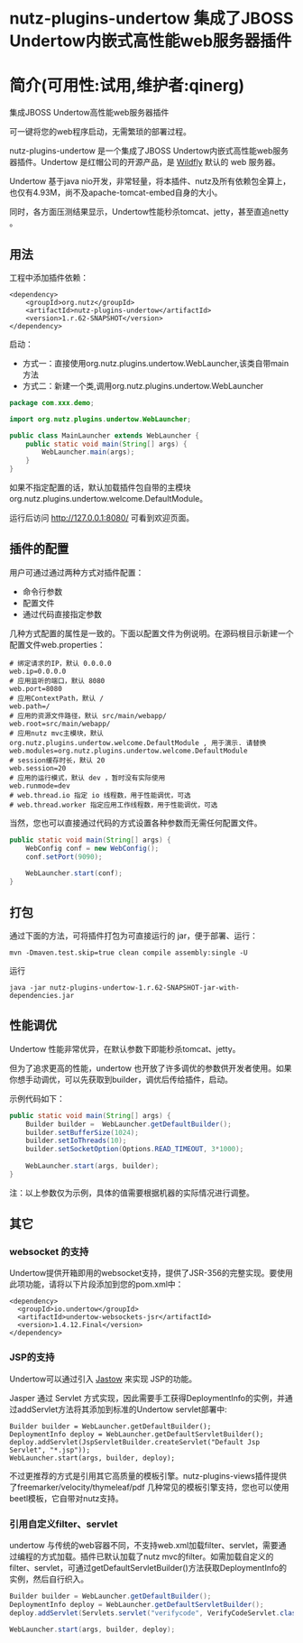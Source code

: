 
nutz-plugins-undertow 集成了JBOSS Undertow内嵌式高性能web服务器插件
==================================


简介(可用性:试用,维护者:qinerg)
==================================

集成JBOSS Undertow高性能web服务器插件

可一键将您的web程序启动，无需繁琐的部署过程。

nutz-plugins-undertow 是一个集成了JBOSS Undertow内嵌式高性能web服务器插件。Undertow 是红帽公司的开源产品，是 [Wildfly](http://www.oschina.net/p/wildfly) 默认的 web 服务器。

Undertow 基于java nio开发，非常轻量，将本插件、nutz及所有依赖包全算上，也仅有4.93M，尚不及apache-tomcat-embed自身的大小。

同时，各方面压测结果显示，Undertow性能秒杀tomcat、jetty，甚至直追netty 。



## 用法

工程中添加插件依赖：

```
<dependency>
	<groupId>org.nutz</groupId>
	<artifactId>nutz-plugins-undertow</artifactId>
	<version>1.r.62-SNAPSHOT</version>
</dependency>
```

启动：

+ 方式一：直接使用org.nutz.plugins.undertow.WebLauncher,该类自带main方法
+ 方式二：新建一个类,调用org.nutz.plugins.undertow.WebLauncher

~~~java
package com.xxx.demo;

import org.nutz.plugins.undertow.WebLauncher;

public class MainLauncher extends WebLauncher {
    public static void main(String[] args) {
        WebLauncher.main(args);
    }
}
~~~

如果不指定配置的话，默认加载插件包自带的主模块org.nutz.plugins.undertow.welcome.DefaultModule。

运行后访问 http://127.0.0.1:8080/ 可看到欢迎页面。



## 插件的配置

用户可通过通过两种方式对插件配置：

+ 命令行参数
+ 配置文件
+ 通过代码直接指定参数

几种方式配置的属性是一致的。下面以配置文件为例说明。在源码根目示新建一个配置文件web.properties：

```
# 绑定请求的IP，默认 0.0.0.0
web.ip=0.0.0.0
# 应用监听的端口，默认 8080
web.port=8080
# 应用ContextPath，默认 /
web.path=/
# 应用的资源文件路径，默认 src/main/webapp/
web.root=src/main/webapp/
# 应用nutz mvc主模块，默认 org.nutz.plugins.undertow.welcome.DefaultModule , 用于演示. 请替换
web.modules=org.nutz.plugins.undertow.welcome.DefaultModule
# session缓存时长，默认 20
web.session=20
# 应用的运行模式，默认 dev ，暂时没有实际使用
web.runmode=dev
# web.thread.io 指定 io 线程数，用于性能调优，可选
# web.thread.worker 指定应用工作线程数，用于性能调优，可选
```

当然，您也可以直接通过代码的方式设置各种参数而无需任何配置文件。

~~~java
public static void main(String[] args) {
	WebConfig conf = new WebConfig();
	conf.setPort(9090);
	
	WebLauncher.start(conf);
}
~~~



## 打包

通过下面的方法，可将插件打包为可直接运行的 jar，便于部署、运行： 

 ~~~
mvn -Dmaven.test.skip=true clean compile assembly:single -U
 ~~~

运行

~~~
java -jar nutz-plugins-undertow-1.r.62-SNAPSHOT-jar-with-dependencies.jar
~~~



## 性能调优

Undertow 性能非常优异，在默认参数下即能秒杀tomcat、jetty。

但为了追求更高的性能，undertow 也开放了许多调优的参数供开发者使用。如果你想手动调优，可以先获取到builder，调优后传给插件，启动。

示例代码如下：

~~~java
public static void main(String[] args) {
	Builder builder =  WebLauncher.getDefaultBuilder();
	builder.setBufferSize(1024);
	builder.setIoThreads(10);
	builder.setSocketOption(Options.READ_TIMEOUT, 3*1000);
	
	WebLauncher.start(args, builder);
}
~~~

注：以上参数仅为示例，具体的值需要根据机器的实际情况进行调整。



## 其它

### websocket 的支持

Undertow提供开箱即用的websocket支持，提供了JSR-356的完整实现。要使用此项功能，请将以下片段添加到您的pom.xml中：

~~~
<dependency>
  <groupId>io.undertow</groupId>
  <artifactId>undertow-websockets-jsr</artifactId>
  <version>1.4.12.Final</version>
</dependency>
~~~



### JSP的支持

Undertow可以通过引入 [Jastow](https://github.com/undertow-io/jastow) 来实现 JSP的功能。

Jasper 通过 Servlet 方式实现，因此需要手工获得DeploymentInfo的实例，并通过addServlet方法将其添加到标准的Undertow servlet部署中:

~~~
Builder builder = WebLauncher.getDefaultBuilder();
DeploymentInfo deploy = WebLauncher.getDefaultServletBuilder();
deploy.addServlet(JspServletBuilder.createServlet("Default Jsp Servlet", "*.jsp"));
WebLauncher.start(args, builder, deploy);
~~~



不过更推荐的方式是引用其它高质量的模板引擎。nutz-plugins-views插件提供了freemarker/velocity/thymeleaf/pdf 几种常见的模板引擎支持，您也可以使用beetl模板，它自带对nutz支持。



### 引用自定义filter、servlet

undertow 与传统的web容器不同，不支持web.xml加载filter、servlet，需要通过编程的方式加载。插件已默认加载了nutz mvc的filter。如需加载自定义的filter、servlet，可通过getDefaultServletBuilder()方法获取DeploymentInfo的实例，然后自行织入。

~~~java
Builder builder = WebLauncher.getDefaultBuilder();
DeploymentInfo deploy = WebLauncher.getDefaultServletBuilder();
deploy.addServlet(Servlets.servlet("verifycode", VerifyCodeServlet.class).addInitParam("chars", "23456789abcdefghmnpqrstwxyz").addMapping("/verifycode.jpg"));

WebLauncher.start(args, builder, deploy);
~~~


